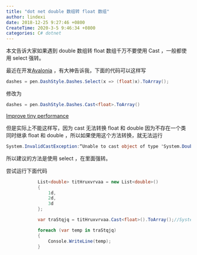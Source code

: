 ```yaml
---
title: "dot net double 数组转 float 数组"
author: lindexi
date: 2018-12-25 9:27:46 +0800
CreateTime: 2020-3-5 9:46:34 +0800
categories: C# dotnet
---
```


本文告诉大家如果遇到 double 数组转 float 数组千万不要使用 Cast ，一般都使用 select 强转。

<!--more-->



<!-- 标签：C#,dotnet -->

最近在开发[Avalonia](https://github.com/AvaloniaUI/Avalonia ) ，有大神告诉我，下面的代码可以这样写

```csharp
dashes = pen.DashStyle.Dashes.Select(x => (float)x).ToArray();

```

修改为

```csharp
dashes = pen.DashStyle.Dashes.Cast<float>.ToArray()
```

[Improve tiny performance](https://github.com/AvaloniaUI/Avalonia/pull/1472 )

但是实际上不能这样写，因为 cast 无法转换 float 和 double 因为不存在一个类同时继承 float 和 double ，所以如果使用这个方法转换，就无法运行

```csharp
System.InvalidCastException:“Unable to cast object of type 'System.Double' to type 'System.Single'.”
```

所以建议的方法是使用 select ，在里面强转。

尝试运行下面代码

```csharp
            List<double> titHruxvrvaa = new List<double>()
            {
                1d,
                2d,
                3d
            };

            var traStqjq = titHruxvrvaa.Cast<float>().ToArray();//System.InvalidCastException:“Unable to cast object of type 'System.Double' to type 'System.Single'.”

            foreach (var temp in traStqjq)
            {
                Console.WriteLine(temp);
            }
```

